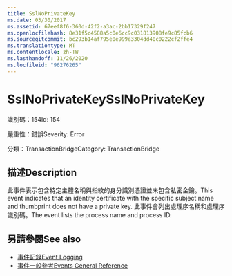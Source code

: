 ```yaml
---
title: SslNoPrivateKey
ms.date: 03/30/2017
ms.assetid: 67eef8f6-360d-42f2-a3ac-2bb17329f247
ms.openlocfilehash: 8e31f5c4588a5c0e6cc9c031813908fe9c85fcb6
ms.sourcegitcommit: bc293b14af795e0e999e3304dd40c0222cf2ffe4
ms.translationtype: MT
ms.contentlocale: zh-TW
ms.lasthandoff: 11/26/2020
ms.locfileid: "96276265"
---
```

# <a name="sslnoprivatekey"></a><span data-ttu-id="31b30-102">SslNoPrivateKey</span><span class="sxs-lookup"><span data-stu-id="31b30-102">SslNoPrivateKey</span></span>

<span data-ttu-id="31b30-103">識別碼：154</span><span class="sxs-lookup"><span data-stu-id="31b30-103">Id: 154</span></span>  
  
 <span data-ttu-id="31b30-104">嚴重性：錯誤</span><span class="sxs-lookup"><span data-stu-id="31b30-104">Severity: Error</span></span>  
  
 <span data-ttu-id="31b30-105">分類：TransactionBridge</span><span class="sxs-lookup"><span data-stu-id="31b30-105">Category: TransactionBridge</span></span>  
  
## <a name="description"></a><span data-ttu-id="31b30-106">描述</span><span class="sxs-lookup"><span data-stu-id="31b30-106">Description</span></span>  

 <span data-ttu-id="31b30-107">此事件表示包含特定主體名稱與指紋的身分識別憑證並未包含私密金鑰。</span><span class="sxs-lookup"><span data-stu-id="31b30-107">This event indicates that an identity certificate with the specific subject name and thumbprint does not have a private key.</span></span> <span data-ttu-id="31b30-108">此事件會列出處理序名稱和處理序識別碼。</span><span class="sxs-lookup"><span data-stu-id="31b30-108">The event lists the process name and process ID.</span></span>  
  
## <a name="see-also"></a><span data-ttu-id="31b30-109">另請參閱</span><span class="sxs-lookup"><span data-stu-id="31b30-109">See also</span></span>

- [<span data-ttu-id="31b30-110">事件記錄</span><span class="sxs-lookup"><span data-stu-id="31b30-110">Event Logging</span></span>](index.md)
- [<span data-ttu-id="31b30-111">事件一般參考</span><span class="sxs-lookup"><span data-stu-id="31b30-111">Events General Reference</span></span>](events-general-reference.md)
